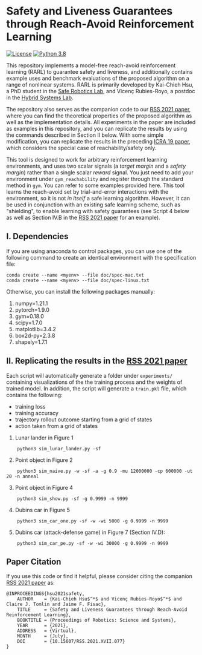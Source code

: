 # Safety and Liveness Guarantees through Reach-Avoid Reinforcement Learning
[![License](https://img.shields.io/badge/license-BSD-blue.svg)](LICENSE)
[![Python 3.8](https://img.shields.io/badge/python-3.8-blue)](https://www.python.org/downloads/)

This repository implements a model-free reach-avoid reinforcement learning (RARL) to guarantee safety and liveness, and additionally contains example uses and benchmark evaluations of the proposed algorithm on a range of nonlinear systems.
RARL is primarily developed by Kai-Chieh Hsu, a PhD student in the [Safe Robotics Lab](https://saferobotics.princeton.edu), and Vicenç Rubies-Royo, a postdoc in the [Hybrid Systems Lab](http://hybrid.eecs.berkeley.edu).


The repository also serves as the companion code to our [RSS 2021 paper](https://roboticsconference.org/program/papers/077/), where you can find the theoretical properties of the proposed algorithm as well as the implementation details.
All experiments in the paper are included as examples in this repository, and you can replicate the results by using the commands described in Section II below.
With some simple modification, you can replicate the results in the preceding [ICRA 19 paper](https://ieeexplore.ieee.org/document/8794107), which considers the special case of reachability/safety only.

This tool is designed to work for arbitrary reinforcement learning environments, and uses two scalar signals (a _target margin_ and a _safety margin_) rather than a single scalar _reward_ signal.
You just need to add your environment under `gym_reachability` and register through the standard method in `gym`.
You can refer to some examples provided here.
This tool learns the reach-avoid set by trial-and-error interactions with the environment, so it is not _in itself_ a safe learning algorithm.
However, it can be used in conjunction with an existing safe learning scheme, such as "shielding", to enable learning with safety guarantees (see Script 4 below as well as Section IV.B in the [RSS 2021 paper](https://roboticsconference.org/program/papers/077/) for an example).

## I. Dependencies
If you are using anaconda to control packages, you can use one of the following
command to create an identical environment with the specification file:
```
conda create --name <myenv> --file doc/spec-mac.txt
conda create --name <myenv> --file doc/spec-linux.txt
```
Otherwise, you can install the following packages manually:
1. numpy=1.21.1
2. pytorch=1.9.0
3. gym=0.18.0
4. scipy=1.7.0
5. matplotlib=3.4.2
6. box2d-py=2.3.8
7. shapely=1.7.1

## II. Replicating the results in the [RSS 2021 paper](https://roboticsconference.org/program/papers/077/)
Each script will automatically generate a folder under `experiments/` containing visualizations of the the training process and the weights of trained model.
In addition, the script will generate a `train.pkl` file, which contains the following:
+ training loss 
+ training accuracy
+ trajectory rollout outcome starting from a grid of states
+ action taken from a grid of states

1. Lunar lander in Figure 1
```shell
    python3 sim_lunar_lander.py -sf
```
2. Point object in Figure 2
```shell
    python3 sim_naive.py -w -sf -a -g 0.9 -mu 12000000 -cp 600000 -ut 20 -n anneal
```
3. Point object in Figure 4
```shell
    python3 sim_show.py -sf -g 0.9999 -n 9999
```
4. Dubins car in Figure 5
```shell
    python3 sim_car_one.py -sf -w -wi 5000 -g 0.9999 -n 9999
```
5. Dubins car (attack-defense game) in Figure 7 (Section IV.D):
```shell
    python3 sim_car_pe.py -sf -w -wi 30000 -g 0.9999 -n 9999
```

## Paper Citation
If you use this code or find it helpful, please consider citing the companion [RSS 2021 paper](https://roboticsconference.org/program/papers/077/) as:
```
@INPROCEEDINGS{hsu2021safety,
    AUTHOR    = {Kai-Chieh Hsu$^*$ and Vicenç Rubies-Royo$^*$ and Claire J. Tomlin and Jaime F. Fisac},
    TITLE     = {Safety and Liveness Guarantees through Reach-Avoid Reinforcement Learning},
    BOOKTITLE = {Proceedings of Robotics: Science and Systems},
    YEAR      = {2021},
    ADDRESS   = {Virtual},
    MONTH     = {July},
    DOI       = {10.15607/RSS.2021.XVII.077}
}
```